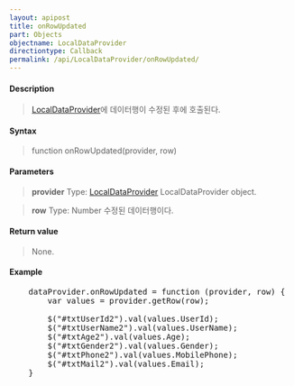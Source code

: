 ```yaml
---
layout: apipost
title: onRowUpdated
part: Objects
objectname: LocalDataProvider
directiontype: Callback
permalink: /api/LocalDataProvider/onRowUpdated/
---
```



#### Description

> [LocalDataProvider](/api/LocalDataProvider/)에 데이터행이 수정된 후에 호출된다.

#### Syntax

> function onRowUpdated(provider, row)

#### Parameters

> **provider**
> Type: [LocalDataProvider](/api/LocalDataProvider/)
> LocalDataProvider object.

> **row**
> Type: Number
> 수정된 데이터행이다.

#### Return value

> None.

#### Example

<pre class="prettyprint">
    dataProvider.onRowUpdated = function (provider, row) {
        var values = provider.getRow(row);

        $("#txtUserId2").val(values.UserId);
        $("#txtUserName2").val(values.UserName);
        $("#txtAge2").val(values.Age);
        $("#txtGender2").val(values.Gender);
        $("#txtPhone2").val(values.MobilePhone);
        $("#txtMail2").val(values.Email);
    }
</pre>

